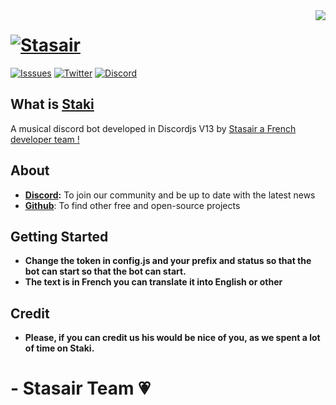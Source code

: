 <img align="right" src="https://visitor-badge.glitch.me/badge?page_id=Stasair.staki"/>

# [![Stasair](https://media.discordapp.net/attachments/927120498104602656/929285769003159573/df3a7ff58a6bf47a63b23c6f82d7e4a4.png)](https://discord.gg/nMC3XJMEwu)
[![Isssues](https://img.shields.io/github/issues/Stasair/Staki?style=for-the-badge)](#) 
[![Twitter](https://img.shields.io/twitter/follow/Stasair_?color=%23J791&logo=Twitter&style=for-the-badge)](https://twitter.com/Stasair_) 
[![Discord](https://img.shields.io/discord/926452777843036201?label=En-Ligne&logo=discord&style=for-the-badge)](https://discord.gg/nMC3XJMEwu) 

## What is [Staki](https://github.com/Stasair/Staki) 

A musical discord bot developed in Discordjs V13 by [Stasair a French developer team !](https://discord.gg/nMC3XJMEwu) 


## About

* **[Discord](https://discord.gg/nMC3XJMEwu):** To join our community and be up to date with the latest news 
* **[Github](https://github.com/Stasair)**: To find other free and open-source projects 


## Getting Started

* **Change the token in config.js and your prefix and status so that the bot can start so that the bot can start.**
* **The text is in French you can translate it into English or other**

## Credit

* **Please, if you can credit us his would be nice of you, as we spent a lot of time on Staki.** 

# **- Stasair Team 💗**

